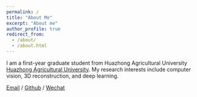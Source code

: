 ```yaml
---
permalink: /
title: "About Me"
excerpt: "About me"
author_profile: true
redirect_from: 
  - /about/
  - /about.html
---
```


I am a first-year graduate student from Huazhong Agricultural University [Huazhong Agricultural University](http://www.hzau.edu.cn). My research interests include computer vision, 3D reconstruction, and deep learning.

[Email](cuichenxi@webmail.hzau.edu.cn) / [Github](https://github.com/CUICHENXI222) / [Wechat](../images/wechat.jpg)


